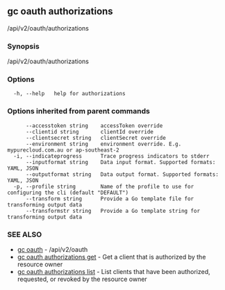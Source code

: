## gc oauth authorizations

/api/v2/oauth/authorizations

### Synopsis

/api/v2/oauth/authorizations

### Options

```
  -h, --help   help for authorizations
```

### Options inherited from parent commands

```
      --accesstoken string    accessToken override
      --clientid string       clientId override
      --clientsecret string   clientSecret override
      --environment string    environment override. E.g. mypurecloud.com.au or ap-southeast-2
  -i, --indicateprogress      Trace progress indicators to stderr
      --inputformat string    Data input format. Supported formats: YAML, JSON
      --outputformat string   Data output format. Supported formats: YAML, JSON
  -p, --profile string        Name of the profile to use for configuring the cli (default "DEFAULT")
      --transform string      Provide a Go template file for transforming output data
      --transformstr string   Provide a Go template string for transforming output data
```

### SEE ALSO

* [gc oauth](gc_oauth.html)	 - /api/v2/oauth
* [gc oauth authorizations get](gc_oauth_authorizations_get.html)	 - Get a client that is authorized by the resource owner
* [gc oauth authorizations list](gc_oauth_authorizations_list.html)	 - List clients that have been authorized, requested, or revoked by the resource owner


